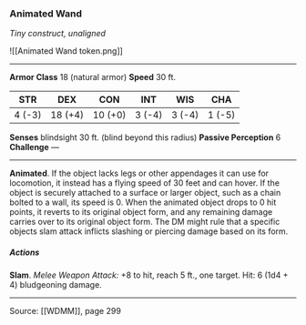 ### Animated Wand
_Tiny construct, unaligned_

![[Animated Wand token.png]]


---

**Armor Class** 18 (natural armor)
**Speed** 30 ft.

| STR     | DEX     | CON     | INT     | WIS     | CHA     |
|---------|---------|---------|---------|---------|---------|
| 4 (-3) | 18 (+4) | 10 (+0) | 3 (-4) | 3 (-4) | 1 (-5) |

**Senses** blindsight 30 ft. (blind beyond this radius)
**Passive Perception** 6
**Challenge** —

---

**Animated**. If the object lacks legs or other appendages it can use for locomotion, it instead has a flying speed of 30 feet and can hover. If the object is securely attached to a surface or larger object, such as a chain bolted to a wall, its speed is 0. When the animated object drops to 0 hit points, it reverts to its original object form, and any remaining damage carries over to its original object form. The DM might rule that a specific objects slam attack inflicts slashing or piercing damage based on its form.

##### Actions
**Slam**. _Melee Weapon Attack:_ +8 to hit, reach 5 ft., one target. Hit: 6 (1d4 + 4) bludgeoning damage.


---

Source: [[WDMM]], page 299